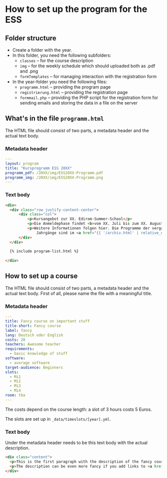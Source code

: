 # How to set up the program for the ESS

## Folder structure
- Create a folder with the year.
- In this folder, you need the following subfolders:
  - `classes` – for the course description
  - `img` – for the weekly schedule which should uploaded both as .pdf and .png
  - `formTemplates` – for managing interaction with the registration form
- In the year-folder you need the following files:
  - `programm.html` – providing the program page
  - `registrierung.html` – providing the registration page
  - `formmail.php` – providing the PHP script for the registration form for 
    sending emails and storing the data in a file on the server

 
## What's in the file `programm.html`
The HTML file should consist of two parts, a metadata header and the actual 
text body.

### Metadata header

```yaml
---
layout: program
title: "Kursprogramm ESS 20XX"
programm_pdf: /20XX/img/ESS20XX-Programm.pdf
programm_img: /20XX/img/ESS20XX-Programm.png
---
```
    
    
### Text body

```html
<div>
  <div class="row justify-content-center">
      <div class="col">
          <p>Kursangebot zur XX. Edirom-Summer-School</p>
          <p>Die Anmeldephase findet <b>vom XX. Juli bis zum XX. August</b> statt.</p>
          <p>Weitere Informationen folgen hier. Die Programme der vergangenen
              Jahrgänge sind im <a href="{{ '/archiv.html' | relative_url }}">Archiv</a> zu finden.</p>
      </div>
  </div>
      
  {% include program-list.html %}
  
</div>
```
    

## How to set up a course

The HTML file should consist of two parts, a metadata header and the actual 
text body.
First of all, please name the file with a meaningful title.

### Metadata header

```yaml
---
title: Fancy course on important stuff
title-short: Fancy course
label: fancy
lang: Deutsch oder English
costs: 20
teachers: Awesome teacher
requirements:
  - basic knowledge of stuff
software:
  - average software
target-audience: Beginners
slots:
  - Mi1
  - Mi2
  - Mi3
  - Mi4
room: tba
---
```

The costs depend on the course length: a slot of 3 hours costs 5 Euros.


The slots are set up in `_data/timeslots/[year].yml`.

### Text body
Under the metadata header needs to be this text body with the actual description.

```html
<div class="content">
  <p>This is the first paragraph with the description of the fancy course.</p>
  <p>The description can be even more fancy if you add links to <a href="https://www.fancy-website.de/" title="Fancy Website" target="_blank">websites</a>.</p>
</div>
```
